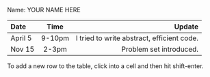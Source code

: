 Name: YOUR NAME HERE

| Date    |  Time  |                                     Update |
|:--------|:------:|-------------------------------------------:|
| April 5 | 9-10pm | I tried to write abstract, efficient code. |
| Nov 15   | 2-3pm  |                    Problem set introduced. |


To add a new row to the table, click into a cell and then hit shift-enter.